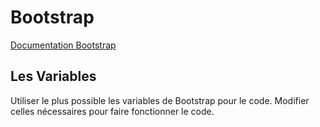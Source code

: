 # Bootstrap

[Documentation Bootstrap](https://getbootstrap.com/docs/4.0/)

## Les Variables

Utiliser le plus possible les variables de Bootstrap pour le code. Modifier celles nécessaires pour faire fonctionner le code.
